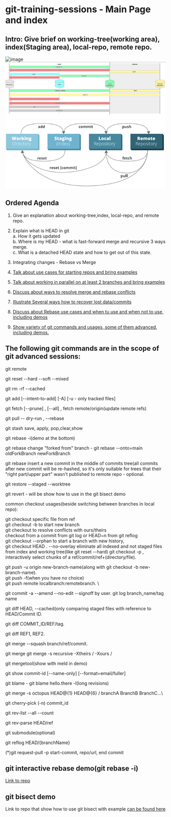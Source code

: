 # git-training-sessions - Main Page and index


## Intro: Give brief on working-tree(working area), index(Staging area), local-repo, remote repo.
![image](https://user-images.githubusercontent.com/75700623/182334942-8fb8cecf-6aa5-4256-8a61-7b09125a941e.png)
![img_1.png](./pictures/img_1.png)
![img.png](./pictures/img.png)


## Ordered Agenda
 1. Give an explanation about working-tree,index, local-repo, and remote repo.
 2. Explain what is HEAD in git\
   a. How it gets updated\
   b. Where is my HEAD - what is fast-forward merge and recursive 3 ways merge.\
   c. What is a detached HEAD state and how to get out of this state.
 3. Integrating changes - Rebase vs Merge

 4. [Talk about use cases for starting repos and bring examples](./starting-a-repo.md)
 5. [Talk about working in parallel on at least 2 branches and bring examples](./juggle-between-features.md)
 6. [Discuss about ways to resolve merge and rebase conflicts ](./merging-and-solving-conflicts.md)
 7. [Illustrate Several ways how to recover lost data/commits](./recover-lost-commits-or-work.md)
 8. [Discuss about Rebase use cases and when tu use and when not to use, including demos](./rebase-use-cases.md)
 9. [Show variety of git commands and usages, some of them advanced, including demos. ](./advanced--msc-use-cases.md)
     

## The following git commands are in the scope of git advanced sessions:
git remote

git reset --hard --soft --mixed

git rm -rf --cached

git add [--intent-to-add] [-A] [-u - only tracked files]

git fetch [--prune] , [--all] , fetch remote/origin(update remote refs) 

git pull -- dry-run , --rebase

git stash save, apply, pop,clear,show

git rebase -i(demo at the bottom)

git rebase change "forked from" branch - git rebase --onto=main oldForkBranch newForkBranch

git rebase insert a new commit in the middle of commits tree(all commits after new commit will be re-hashed, so it's only suitable for trees that their "right part/upper part" wasn't published to remote repo - optional.

git restore --staged --worktree

git revert - will be show how to use in the git bisect demo

common checkout usages(beside switching between branches in local repo):

git checkout specific file from ref \
git checkout -b to start new branch \
git checkout to resolve conflicts with ours/theirs \
checkout from a commit from git log or HEAD~n from git reflog \
git checkout --orphan to start a branch with new history, \
git checkout HEAD . --no-overlay eliminate all indexed and not staged files from index and working tree(like git reset --hard)
git checkout -p , interactively select chunks of a ref/commit/ref+(directory/file).


git push -u origin new-branch-name(along with git checkout -b new-branch-name). \
git push -f(when you have no choice) \
git push remote localbranch:remotebranch. \

git commit -a --amend --no-edit --signoff by user.
git log branch_name/tag name

git diff HEAD, --cached(only comparing staged files with reference to HEAD/Commit ID.

git diff COMMIT_ID/REF/tag.

git diff REF1, REF2.

git merge --squash branch/ref/commit.

git merge git merge -s recursive -Xtheirs / -Xours / <allow-unrelated-histories>
 
git mergetool(show with meld in demo)

git show commit-id [--name-only] [--format=email/fuller]

git blame -  git blame hello.there -l(long revisions)

git merge -s octopus HEAD@{1} HEAD@{6} / branchA BranchB BranchC...\


git cherry-pick (-n) commit_id

git rev-list --all --count
 
git rev-parse HEAD/ref
 
 git submodule(optional)
 
git reflog HEAD/{branchName}
 
(*)git request-pull -p start-commit, repo/url, end commit
 
 ## git interactive rebase demo(git rebase -i)
 [Link to repo](https://github.com/zvigrinberg/git-interactive-rebase-demo/)
 
 ## git bisect demo
 Link to repo that show how to use git bisect with example [can be found here](https://github.com/zvigrinberg/git-bisect-demo)
 
 
